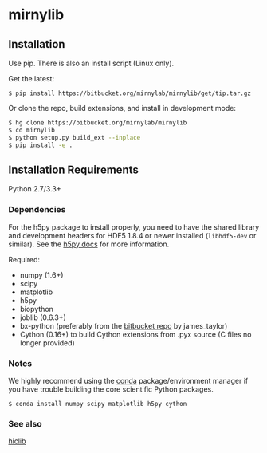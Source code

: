 mirnylib
========

Installation
------------
Use pip. There is also an install script (Linux only).

Get the latest:

`$ pip install https://bitbucket.org/mirnylab/mirnylib/get/tip.tar.gz`

Or clone the repo, build extensions, and install in development mode:

```sh
$ hg clone https://bitbucket.org/mirnylab/mirnylib
$ cd mirnylib
$ python setup.py build_ext --inplace
$ pip install -e .
```

Installation Requirements
-------------------------

Python 2.7/3.3+

### Dependencies

For the h5py package to install properly, you need to have the shared library and development headers for HDF5 1.8.4 or newer installed (`libhdf5-dev` or similar). See the [h5py docs](http://docs.h5py.org/en/latest/build.html) for more information.

Required:

- numpy (1.6+)
- scipy
- matplotlib
- h5py
- biopython
- joblib (0.6.3+)
- bx-python (preferably from the [bitbucket repo](https://bitbucket.org/james_taylor/bx-python/wiki/Home) by james\_taylor)
- Cython (0.16+) to build Cython extensions from .pyx source (C files no longer provided)

### Notes

We highly recommend using the [conda](http://conda.pydata.org/miniconda.html) package/environment manager if you have trouble building the core scientific Python packages.

`$ conda install numpy scipy matplotlib h5py cython`

### See also

[hiclib](https://bitbucket.org/mirnylab/hiclib)
